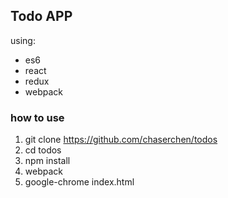 ## Todo APP

using:
  * es6
  * react
  * redux
  * webpack  
  
### how to use

1. git clone https://github.com/chaserchen/todos
2. cd todos
3. npm install
4. webpack
5. google-chrome index.html
